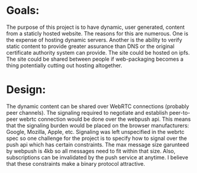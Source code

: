 # Goals:
The purpose of this project is to have dynamic, user generated, content from a staticly hosted website.  The reasons for this are numerous.  One is the expense of hosting dynamic servers.  Another is the ability to verify static content to provide greater assurance than DNS or the original certificate authority system can provide.  The site could be hosted on ipfs.  The site could be shared between people if web-packaging becomes a thing potentially cutting out hosting altogether.

# Design:
The dynamic content can be shared over WebRTC connections (probably peer channels).  The signaling required to negotiate and establish peer-to-peer webrtc connection would be done over the webpush api.  This means that the signaling burden would be placed on the browser manufacturers: Google, Mozilla, Apple, etc.  Signaling was left unspecified in the webrtc spec so one challenge for the project is to specify how to signal over the push api which has certain constraints.  The max message size garunteed by webpush is 4kb so all messages need to fit within that size.  Also, subscriptions can be invalidated by the push service at anytime.  I believe that these constraints make a binary protocol attractive.